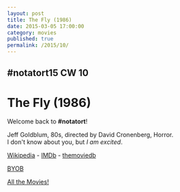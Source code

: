 ```yaml
---
layout: post
title: The Fly (1986)
date: 2015-03-05 17:00:00
category: movies
published: true
permalink: /2015/10/
---
```


## \#notatort15 CW 10

# The Fly \(1986\)

Welcome back to **#notatort**!

Jeff Goldblum, 80s, directed by David Cronenberg, Horror.  
I don't know about you, but *I am excited*.  

[Wikipedia](http://goo.gl/IsILMK) - [IMDb](http://www.imdb.com/title/tt0091064/?ref_=fn_al_tt_1) - [themoviedb](http://www.themoviedb.org/movie/9426-the-fly)

<a href="http://en.wikipedia.org/wiki/BYOB_(beverage)">BYOB</a>

[All the Movies!](http://notatort.com/allthemovies/)

<!--include jquery & backstretch-->

<script type="text/javascript" src="https://ajax.googleapis.com/ajax/libs/jquery/1.7.2/jquery.min.js"></script>

<script type="text/javascript" src="http://notatort.com/jquery.backstretch.min.js"></script>

<script type="text/javascript">

$(function(){

     $(window).resize(function(){
     
         if($(this).width() >= 767){
         
             $.backstretch("http://notatort.com/bg1510.jpg", {speed: 150});
             
         }
         
      })
      
      .resize();//trigger resize on page load
      
});

</script>